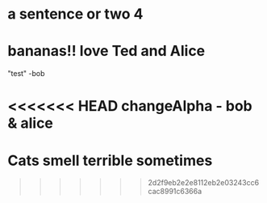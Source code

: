 # a sentence or two 4
# bananas!! love Ted and Alice

"test" -bob

<<<<<<< HEAD
changeAlpha - bob & alice
=======
# Cats smell terrible sometimes
>>>>>>> 2d2f9eb2e2e8112eb2e03243cc6cac8991c6366a
